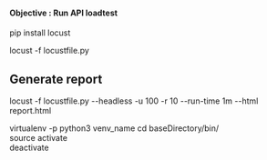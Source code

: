 #### Objective : Run API loadtest 

pip install locust

locust -f locustfile.py

## Generate report
locust -f locustfile.py --headless -u 100 -r 10 --run-time 1m --html report.html


virtualenv -p python3 venv_name 
cd baseDirectory/bin/  
source activate  
deactivate 
